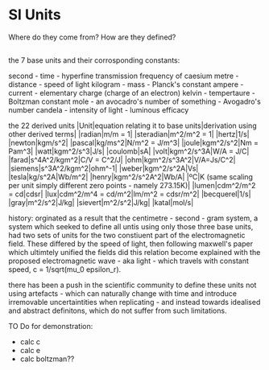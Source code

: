 # SI Units

Where do they come from? How are they defined?

## 
the 7 base units and their corrosponding constants:

second - time - hyperfine transmission frequency of caesium
metre - distance - speed of light
kilogram - mass - Planck's constant
ampere - current - elementary charge (charge of an electron)
kelvin - tempertaure - Boltzman constant
mole - an avocadro's number of something - Avogadro's number
candela - intensity of light - luminous efficacy

the 22 derived units 
|Unit|equation relating it to base units|derivation using other derived terms|
|radian|m/m = 1|
|steradian|m^2/m^2 = 1|
|hertz|1/s|
|newton|kgm/s^2|
|pascal|kg/ms^2|N/m^2 = J/m^3|
|joule|kgm^2/s^2|Nm = Pam^3|
|watt|kgm^2/s^3|J/s|
|coulomb|sA|
|volt|kgm^2/s^3A|W/A = J/C|
|farad|s^4A^2/kgm^2|C/V = C^2/J|
|ohm|kgm^2/s^3A^2|V/A=Js/C^2|
|siemens|s^3A^2/kgm^2|ohm^-1|
|weber|kgm^2/s^2A|Vs|
|tesla|kg/s^2A|Wb/m^2|
|henry|kgm^2/s^2A^2|Wb/A|
|ºC|K (same scaling per unit simply different zero points - namely 273.15K)|
|lumen|cdm^2/m^2 = cd|cdsr|
|lux|cdm^2/m^4 = cd/m^2|lm/m^2 = cdsr/m^2|
|becquerel|1/s|
|gray|m^2/s^2|J/kg|
|sievert|m^2/s^2|J/kg|
|katal|mol/s|


history:
orginated as a result that the centimetre - second - gram system, a system which seeked to define all untis using only those three base units, had two sets of units for the two constiuent part of the electromagnetic field. These differed by the speed of light, then following maxwell's paper which ultimtely unified the fields did this relation become explained with the proposed electromagnetic wave - aka light - which travels with constant speed, c = 1/sqrt(mu_0 epsilon_r).

there has been a push in the scientific community to define these units not using artefacts - which can naturally change with time and introduce irremovable uncertaintities when replicating - and instead towards idealised and abstract definitons, which do not suffer from such limitations.


TO Do for demonstration:

- calc c
- calc e
- calc boltzman??

